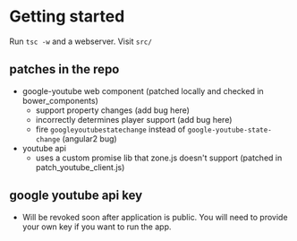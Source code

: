 # Getting started
Run `tsc -w` and a webserver. Visit `src/`

## patches in the repo
- google-youtube web component (patched locally and checked in bower_components)
	- support property changes (add bug here)
	- incorrectly determines player support (add bug here)
    - fire `googleyoutubestatechange` instead of `google-youtube-state-change` (angular2 bug)
- youtube api
	- uses a custom promise lib that zone.js doesn't support (patched in patch_youtube_client.js)

## google youtube api key
- Will be revoked soon after application is public.
	You will need to provide your own key if you want to run the app.
